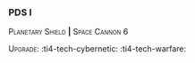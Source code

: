 ### **PDS I**

<span style="font-variant:small-caps;">Planetary Shield</span> __|__ <span style="font-variant:small-caps;">Space Cannon</span> 6

<span style="font-variant:small-caps;">Upgrade</span>: :ti4-tech-cybernetic: :ti4-tech-warfare:
